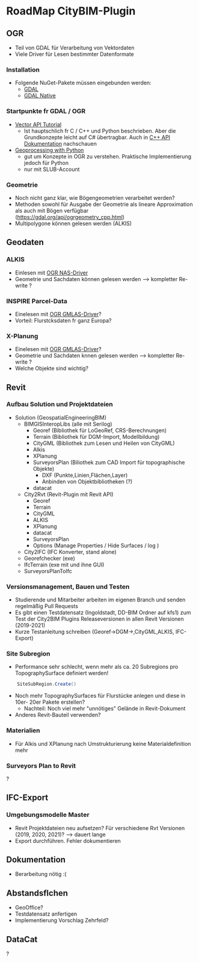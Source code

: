 # RoadMap CityBIM-Plugin

## OGR
- Teil von GDAL für Verarbeitung von Vektordaten
- Viele Driver für Lesen bestimmter Datenformate

### Installation
- Folgende NuGet-Pakete müssen eingebunden werden:
  - [GDAL](https://www.nuget.org/packages/GDAL/)
  - [GDAL Native](https://www.nuget.org/packages/GDAL.Native/)

### Startpunkte fr GDAL / OGR
- [Vector API Tutorial](https://gdal.org/tutorials/vector_api_tut.html)
  - Ist hauptschlich fr C / C++ und Python beschrieben. Aber die Grundkonzepte leicht auf C# übertragbar. Auch in [C++ API Dokumentation](https://gdal.org/doxygen/index.html) nachschauen
- [Geoprocessing with Python](https://learning.oreilly.com/library/view/geoprocessing-with-python/9781617292149/)
  - gut um Konzepte in OGR zu verstehen. Praktische Implementierung jedoch für Python
  - nur mit SLUB-Account

### Geometrie
- Noch nicht ganz klar, wie Bögengeometrien verarbeitet werden?
- Methoden sowohl für Ausgabe der Geometrie als lineare Approximation als auch mit Bögen verfügbar (https://gdal.org/api/ogrgeometry_cpp.html)
- Multipolygone können gelesen werden (ALKIS)

## Geodaten

### ALKIS
- Einlesen mit [OGR NAS-Driver](https://gdal.org/drivers/vector/nas.html#vector-nas)
- Geometrie und Sachdaten können gelesen werden --> kompletter Re-write ?

### INSPIRE Parcel-Data
- Einelesen mit [OGR GMLAS-Driver](https://gdal.org/drivers/vector/gmlas.html#vector-gmlas)?
- Vorteil: Flurstcksdaten fr ganz Europa?

### X-Planung
- Einelesen mit [OGR GMLAS-Driver](https://gdal.org/drivers/vector/gmlas.html#vector-gmlas)?
- Geometrie und Sachdaten knnen gelesen werden --> kompletter Re-write ?
- Welche Objekte sind wichtig? 


## Revit

### Aufbau Solution und Projektdateien

- Solution (GeospatialEngineeringBIM)
  - BIMGISInteropLibs (alle mit Serilog)
    - Georef (Bibliothek für LoGeoRef, CRS-Berechnungen)
    - Terrain (Bibliothek für DGM-Import, Modellbildung)
    - CityGML (Bibliothek zum Lesen und Heilen von CityGML)
    - Alkis
    - XPlanung
    - SurveyorsPlan (Biliothek zum CAD Import für topographische Objekte)
      - DXF (Punkte,Linien,Flächen,Layer)
      - Anbinden von Objektbibliotheken (?)
    - datacat
  - City2Rvt (Revit-Plugin mit Revit API) 
    - Georef 
    - Terrain
    - CityGML
    - ALKIS
    - XPlanung
    - datacat
    - SurveyorsPlan
    - Options (Manage Properties / Hide Surfaces / log )    
  - City2IFC (IFC Konverter, stand alone)
  - Georefchecker (exe)
  - IfcTerrain (exe mit und ihne GUI)
  - SurveyorsPlanToIfc

### Versionsmanagement, Bauen und Testen
- Studierende und Mitarbeiter arbeiten im eigenen Branch und senden regelmäßig Pull Requests
- Es gibt einen Testdatensatz (Ingoldstadt, DD-BIM Ordner auf kfs1) zum Test der City2BIM Plugins Releaseversionen in allen Revit Versionen (2019-2021)
- Kurze Testanleitung schreiben (Georef->DGM->,CityGML,ALKIS, IFC-Export)


### Site Subregion
- Performance sehr schlecht, wenn mehr als ca. 20 Subregions pro TopographySurface definiert werden!
```C#
	SiteSubRegion.Create()
```
- Noch mehr TopographySurfaces für Flurstücke anlegen und diese in 10er- 20er Pakete erstellen?
  - Nachteil: Noch viel mehr "unnötiges" Gelände in Revit-Dokument
- Anderes Revit-Bauteil verwenden? 

### Materialien
- Für Alkis und XPlanung nach Umstrukturierung keine Materialdefinition mehr

### Surveyors Plan to Revit
?


## IFC-Export

### Umgebungsmodelle Master
- Revit Projektdateien neu aufsetzen? Für verschiedene Rvt Versionen (2019, 2020, 2021)? --> dauert lange
- Export durchführen. Fehler dokumentieren


## Dokumentation
- Berarbeitung nötig :(


## Abstandsflchen
- GeoOffice?
- Testdatensatz anfertigen
- Implementierung Vorschlag Zehrfeld?


## DataCat
?
